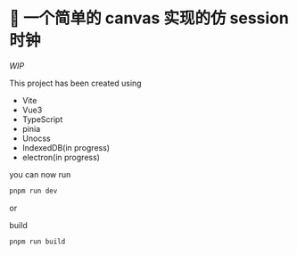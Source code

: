 # 🚀 一个简单的 canvas 实现的仿 session 时钟

_WIP_

This project has been created using

- Vite
- Vue3
- TypeScript
- pinia
- Unocss
- IndexedDB(in progress)
- electron(in progress)

you can now run

```bash
pnpm run dev
```

or

build

```bash
pnpm run build
```
